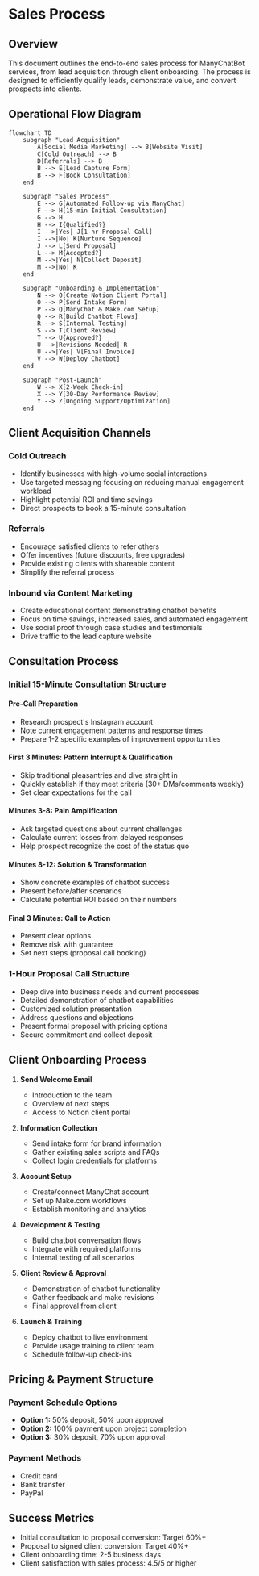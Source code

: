 # Sales Process

## Overview

This document outlines the end-to-end sales process for ManyChatBot services, from lead acquisition through client onboarding. The process is designed to efficiently qualify leads, demonstrate value, and convert prospects into clients.

## Operational Flow Diagram

```mermaid
flowchart TD
    subgraph "Lead Acquisition"
        A[Social Media Marketing] --> B[Website Visit]
        C[Cold Outreach] --> B
        D[Referrals] --> B
        B --> E[Lead Capture Form]
        B --> F[Book Consultation]
    end
    
    subgraph "Sales Process"
        E --> G[Automated Follow-up via ManyChat]
        F --> H[15-min Initial Consultation]
        G --> H
        H --> I{Qualified?}
        I -->|Yes| J[1-hr Proposal Call]
        I -->|No| K[Nurture Sequence]
        J --> L[Send Proposal]
        L --> M{Accepted?}
        M -->|Yes| N[Collect Deposit]
        M -->|No| K
    end
    
    subgraph "Onboarding & Implementation"
        N --> O[Create Notion Client Portal]
        O --> P[Send Intake Form]
        P --> Q[ManyChat & Make.com Setup]
        Q --> R[Build Chatbot Flows]
        R --> S[Internal Testing]
        S --> T[Client Review]
        T --> U{Approved?}
        U -->|Revisions Needed| R
        U -->|Yes| V[Final Invoice]
        V --> W[Deploy Chatbot]
    end
    
    subgraph "Post-Launch"
        W --> X[2-Week Check-in]
        X --> Y[30-Day Performance Review]
        Y --> Z[Ongoing Support/Optimization]
    end
```

## Client Acquisition Channels

### Cold Outreach
- Identify businesses with high-volume social interactions
- Use targeted messaging focusing on reducing manual engagement workload
- Highlight potential ROI and time savings
- Direct prospects to book a 15-minute consultation

### Referrals
- Encourage satisfied clients to refer others
- Offer incentives (future discounts, free upgrades)
- Provide existing clients with shareable content
- Simplify the referral process

### Inbound via Content Marketing
- Create educational content demonstrating chatbot benefits
- Focus on time savings, increased sales, and automated engagement
- Use social proof through case studies and testimonials
- Drive traffic to the lead capture website

## Consultation Process

### Initial 15-Minute Consultation Structure

#### Pre-Call Preparation
- Research prospect's Instagram account
- Note current engagement patterns and response times
- Prepare 1-2 specific examples of improvement opportunities

#### First 3 Minutes: Pattern Interrupt & Qualification
- Skip traditional pleasantries and dive straight in
- Quickly establish if they meet criteria (30+ DMs/comments weekly)
- Set clear expectations for the call

#### Minutes 3-8: Pain Amplification
- Ask targeted questions about current challenges
- Calculate current losses from delayed responses
- Help prospect recognize the cost of the status quo

#### Minutes 8-12: Solution & Transformation
- Show concrete examples of chatbot success
- Present before/after scenarios
- Calculate potential ROI based on their numbers

#### Final 3 Minutes: Call to Action
- Present clear options
- Remove risk with guarantee
- Set next steps (proposal call booking)

### 1-Hour Proposal Call Structure
- Deep dive into business needs and current processes
- Detailed demonstration of chatbot capabilities
- Customized solution presentation
- Address questions and objections
- Present formal proposal with pricing options
- Secure commitment and collect deposit

## Client Onboarding Process

1. **Send Welcome Email**
   - Introduction to the team
   - Overview of next steps
   - Access to Notion client portal

2. **Information Collection**
   - Send intake form for brand information
   - Gather existing sales scripts and FAQs
   - Collect login credentials for platforms

3. **Account Setup**
   - Create/connect ManyChat account
   - Set up Make.com workflows
   - Establish monitoring and analytics

4. **Development & Testing**
   - Build chatbot conversation flows
   - Integrate with required platforms
   - Internal testing of all scenarios

5. **Client Review & Approval**
   - Demonstration of chatbot functionality
   - Gather feedback and make revisions
   - Final approval from client

6. **Launch & Training**
   - Deploy chatbot to live environment
   - Provide usage training to client team
   - Schedule follow-up check-ins

## Pricing & Payment Structure

### Payment Schedule Options
- **Option 1:** 50% deposit, 50% upon approval
- **Option 2:** 100% payment upon project completion
- **Option 3:** 30% deposit, 70% upon approval

### Payment Methods
- Credit card
- Bank transfer
- PayPal

## Success Metrics

- Initial consultation to proposal conversion: Target 60%+
- Proposal to signed client conversion: Target 40%+
- Client onboarding time: 2-5 business days
- Client satisfaction with sales process: 4.5/5 or higher
